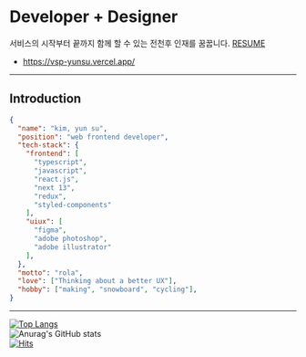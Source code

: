 Developer + Designer
====
서비스의 시작부터 끝까지 함께 할 수 있는 전천후 인재를 꿈꿉니다.
<a href="https://www.figma.com/file/NQY8ydaRTpjmLhtIaAjIJR/%EA%B9%80%EC%9C%A4%EC%88%98-resume?node-id=0%3A1&t=zUxPYvjW0b3PFHyD-1" target="_blank">RESUME</a>
- https://vsp-yunsu.vercel.app/

------
## Introduction
```JSON
{
  "name": "kim, yun su",
  "position": "web frontend developer",
  "tech-stack": {
    "frontend": [
      "typescript",
      "javascript",
      "react.js",
      "next 13",
      "redux",
      "styled-components"
    ],
    "uiux": [
      "figma", 
      "adobe photoshop", 
      "adobe illustrator"
    ],
  },
  "motto": "rola",
  "love": ["Thinking about a better UX"],
  "hobby": ["making", "snowboard", "cycling"],
}
```
<!-- 
## Skill

### dev
- React
- Next 13 - _learning..._
- Typescript - _learning..._
- Styled-Components
- Redux

### design
- Figma
- Adobe Photoshop
- Adobe Illustrator

### tools
- git
- github

## Experience
- Web Front-end Development.
- UX/UI & Promotion Design.
- IT & Conference Planing.
- 3D modeling & rendering.

## Digression
- 스스로 자극을 느낄 수 있는 도전적인 개발 선호.
- 더 좋은 내일을 위한 소통, 제안, 성장 선호.
- vanilla CSS를 좋아하고, UI를 구성할 때, 몰입하는 편.
- Interaction UXUI 관심. -->
<!-- 
## Projects
### WeChing :: 우리들의 칭찬 -->
------
<!-- 
<img src="https://img.shields.io/badge/JavaScript-F7DF1E?style=flat-square&logo=JavaScript&logoColor=black"/>
<img src="https://img.shields.io/badge/React.js-61DAFB?style=flat-square&logo=React&logoColor=black"/>
<img src="https://img.shields.io/badge/TypeScript-3178C6?style=flat-square&logo=TypeScript&logoColor=black"/>
<img src="https://img.shields.io/badge/StyledComponents-DB7093?style=flat-square&logo=styled-components&logoColor=black"/>
<img src="https://img.shields.io/badge/HTML5-E34F26?style=flat-square&logo=HTML5&logoColor=black"/>
<img src="https://img.shields.io/badge/CSS3-1572B6?style=flat-square&logo=CSS3&logoColor=black"/>
<img src="https://img.shields.io/badge/Figma-F24E1E?style=flat-square&logo=Figma&logoColor=black"/>
<img src="https://img.shields.io/badge/Adobe Photoshop-31A8FF?style=flat-square&logo=Adobe Photoshop&logoColor=black"/>
<img src="https://img.shields.io/badge/Adobe Illustrator-FF9A00?style=flat-square&logo=Adobe Illustrator&logoColor=black"/>
<img src="https://img.shields.io/badge/Git-F05032?style=flat-square&logo=Git&logoColor=black"/>
 -->
[![Top Langs](https://github-readme-stats.vercel.app/api/top-langs/?username=snowriceDD&layout=compact)](https://github.com/snowriceDD/github-readme-stats)
<br>
![Anurag's GitHub stats](https://github-readme-stats.vercel.app/api?username=snowriceDD&show_icons=true&theme=vue)
<br>
[![Hits](https://hits.seeyoufarm.com/api/count/incr/badge.svg?url=https%3A%2F%2Fgithub.com%2FsnowriceDD&count_bg=%23000000&title_bg=%23000000&icon=&icon_color=%23000000&title=halo&edge_flat=false)](https://hits.seeyoufarm.com)
